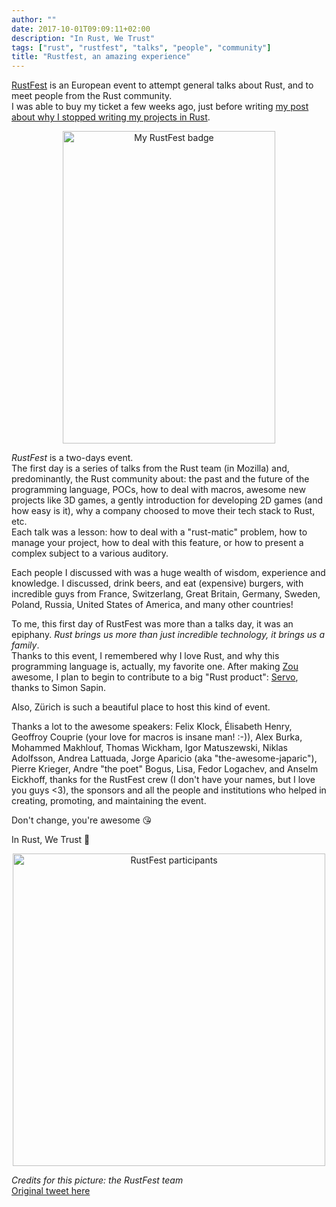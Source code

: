 ```yaml
---
author: ""
date: 2017-10-01T09:09:11+02:00
description: "In Rust, We Trust"
tags: ["rust", "rustfest", "talks", "people", "community"]
title: "Rustfest, an amazing experience"
---
```


[RustFest](http://zurich.rustfest.eu/) is an European event to attempt general talks about Rust, and to meet people from the Rust community.    
I was able to buy my ticket a few weeks ago, just before writing [my post about why I stopped writing my projects in Rust](https://carette.xyz/2017/09/19/see_you_rust/).

<center>
<img src="/bpg/rustfest-badge.bpg" alt="My RustFest badge" width="340" height="500">
</center>

*RustFest* is a two-days event.  
The first day is a series of talks from the Rust team (in Mozilla) and, predominantly, the Rust community about: the past and the future of the programming language, POCs, how to deal with macros, awesome new projects like 3D games, a gently introduction for developing 2D games (and how easy is it), why a company choosed to move their tech stack to Rust, etc.  
Each talk was a lesson: how to deal with a "rust-matic" problem, how to manage your project, how to deal with this feature, or how to present a complex subject to a various auditory.

Each people I discussed with was a huge wealth of wisdom, experience and knowledge.
I discussed, drink beers, and eat (expensive) burgers, with incredible guys from France, Switzerlang, Great Britain, Germany, Sweden, Poland, Russia, United States of America, and many other countries!

To me, this first day of RustFest was more than a talks day, it was an epiphany.
*Rust brings us more than just incredible technology, it brings us a family*.  
Thanks to this event, I remembered why I love Rust, and why this programming language is, actually, my favorite one.
After making [Zou](https://github.com/k0pernicus/zou) awesome, I plan to begin to contribute to a big "Rust product": [Servo](https://servo.org/), thanks to Simon Sapin.

Also, Zürich is such a beautiful place to host this kind of event.

Thanks a lot to the awesome speakers: Felix Klock, Élisabeth Henry, Geoffroy Couprie (your love for macros is insane man! :-)), Alex Burka, Mohammed Makhlouf, Thomas Wickham, Igor Matuszewski, Niklas Adolfsson, Andrea Lattuada, Jorge Aparicio (aka "the-awesome-japaric"), Pierre Krieger, Andre "the poet" Bogus, Lisa, Fedor Logachev, and Anselm Eickhoff, thanks for the RustFest crew (I don't have your names, but I love you guys <3), the sponsors and all the people and institutions who helped in creating, promoting, and maintaining the event.

Don't change, you're awesome 😘

In Rust, We Trust 🤘

<center>
<img src="/bpg/rustfest.bpg" alt="RustFest participants" width="500" height="500">
</center>

_Credits for this picture: the RustFest team_  
[Original tweet here](https://twitter.com/RustFest/status/914073968235163648)
